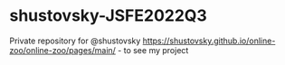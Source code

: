 # shustovsky-JSFE2022Q3
Private repository for @shustovsky
https://shustovsky.github.io/online-zoo/online-zoo/pages/main/ - to see my project
